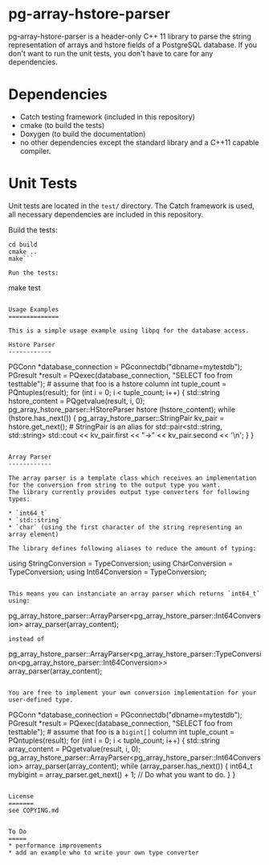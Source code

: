 pg-array-hstore-parser
======================

pg-array-hstore-parser is a header-only C++ 11 library to parse the string representation of arrays and hstore
fields of a PostgreSQL database. If you don't want to run the unit tests, you don't have to care for any dependencies.

Dependencies
============

* Catch testing framework (included in this repository)
* cmake (to build the tests)
* Doxygen (to build the documentation)
* no other dependencies  except the standard library and a C++11 capable compiler.


Unit Tests
==========

Unit tests are located in the `test/` directory. The Catch framework is used, all
necessary dependencies are included in this repository.

Build the tests:
```mkdir build
cd build
cmake ..
make```

Run the tests:
```
make test
```

Usage Examples
==============

This is a simple usage example using libpq for the database access.

Hstore Parser
------------

```
PGConn *database_connection = PGconnectdb("dbname=mytestdb");
PGresult *result = PQexec(database_connection, "SELECT foo from testtable"); # assume that foo is a hstore column
int tuple_count = PQntuples(result);
for (int i = 0; i < tuple_count; i++) {
    std::string hstore_content = PQgetvalue(result, i, 0);
    pg_array_hstore_parser::HStoreParser hstore (hstore_content);
    while (hstore.has_next()) {
        pg_array_hstore_parser::StringPair kv_pair = hstore.get_next(); # StringPair is an alias for std::pair<std::string, std::string>
        std::cout << kv_pair.first << "->" << kv_pair.second << '\n';
    }
}
```

Array Parser
------------

The array parser is a template class which receives an implementation for the conversion from string to the output type you want.
The library currently provides output type converters for following types:

* `int64_t`
* `std::string`
* `char` (using the first character of the string representing an array element)

The library defines following aliases to reduce the amount of typing:
```
using StringConversion = TypeConversion<StringConversionImpl>;
using CharConversion = TypeConversion<CharConversionImpl>;
using Int64Conversion = TypeConversion<Int64ConversionImpl>;
```

This means you can instanciate an array parser which returns `int64_t` using:
```
pg_array_hstore_parser::ArrayParser<pg_array_hstore_parser::Int64Conversion> array_parser(array_content);
```
instead of
```
pg_array_hstore_parser::ArrayParser<pg_array_hstore_parser::TypeConversion<pg_array_hstore_parser::Int64Conversion>> array_parser(array_content);
```

You are free to implement your own conversion implementation for your user-defined type.

```
PGConn *database_connection = PGconnectdb("dbname=mytestdb");
PGresult *result = PQexec(database_connection, "SELECT foo from testtable"); # assume that foo is a `bigint[]` column
int tuple_count = PQntuples(result);
for (int i = 0; i < tuple_count; i++) {
    std::string array_content = PQgetvalue(result, i, 0);
    pg_array_hstore_parser::ArrayParser<pg_array_hstore_parser::Int64Conversion> array_parser(array_content);
    while (array_parser.has_next()) {
        int64_t mybigint = array_parser.get_next() + 1;
        // Do what you want to do.
    }
}
```

License
=======
see COPYING.md


To Do
=====
* performance improvements
* add an example who to write your own type converter

